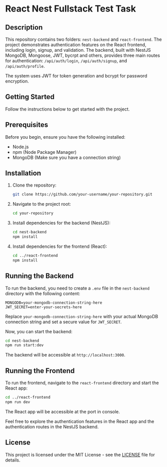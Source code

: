 # React Nest Fullstack Test Task
## Description

This repository contains two folders: `nest-backend` and `react-frontend`. The project demonstrates authentication features on the React frontend, including login, signup, and validation. The backend, built with NestJS MongoDB, Mongoose, JWT, bycrpt and others, provides three main routes for authentication: `/api/auth/login`, `/api/auth/signup`, and `/api/auth/profile`.

The system uses JWT for token generation and bcrypt for password encryption.

## Getting Started

Follow the instructions below to get started with the project.

## Prerequisites

Before you begin, ensure you have the following installed:

- Node.js
- npm (Node Package Manager)
- MongoDB (Make sure you have a connection string)

## Installation

1. Clone the repository:

   ```bash
   git clone https://github.com/your-username/your-repository.git
   ```

2. Navigate to the project root:

   ```bash
   cd your-repository
   ```

3. Install dependencies for the backend (NestJS):

   ```bash
   cd nest-backend
   npm install
   ```

4. Install dependencies for the frontend (React):

   ```bash
   cd ../react-frontend
   npm install
   ```

## Running the Backend

To run the backend, you need to create a `.env` file in the `nest-backend` directory with the following content:

```env
MONGODB=your-mongodb-connection-string-here
JWT_SECRET=enter-your-secrets-here
```

Replace `your-mongodb-connection-string-here` with your actual MongoDB connection string and set a secure value for `JWT_SECRET`.

Now, you can start the backend:

```bash
cd nest-backend
npm run start:dev
```

The backend will be accessible at `http://localhost:3000`.

## Running the Frontend

To run the frontend, navigate to the `react-frontend` directory and start the React app:

```bash
cd ../react-frontend
npm run dev
```

The React app will be accessible at the port in console.

Feel free to explore the authentication features in the React app and the authentication routes in the NestJS backend.

## License

This project is licensed under the MIT License - see the [LICENSE](LICENSE) file for details.
